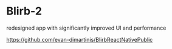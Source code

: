 # Blirb-2
redesigned app with significantly improved UI and performance


<href>https://github.com/evan-dimartinis/BlirbReactNativePublic</href>
